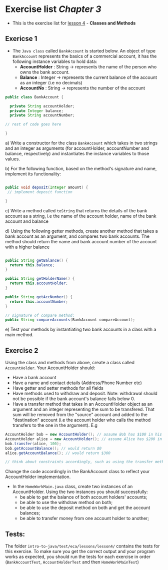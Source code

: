 # Exercise list _Chapter 3_

* This is the exercise list for [lesson 4](../lessons/lesson3) - __Classes and Methods__

## Exericse 1

* The `Java class` called `BankAccount` is started below. An object of type `BankAccount` represents the basics of a commercial account, it has the following instance variables to hold data:
   - __AccountHolder__ : String -> represents the name of the person who owns the bank account.
   - __Balance__ : Integer -> represents the current balance of the account as an integer (i.e no decimals)
   - __AccountNo__ : String -> represents the number of the account

```java
public class BankAccount {

  private String accountHolder;
  private Integer balance;
  private String accountNumber;

// rest of code goes here

}
```

a) Write a constructor for the class `BankAccount` which takes in two strings and an integer as arguments (for accountHolder, accountNumber and balance, respectively) and instantiates the instance variables to those values.

b) For the following function, based on the method's signature and name, implement its functionality:

```java

public void deposit(Integer amount) {
 // implement deposit function

}

```

c) Write a method called `toString` that returns the details of the bank account as a string, i.e the name of the account holder, name of the bank account and balance


d) Using the following getter methods, create another method that takes a bank account as an argument, and compares two bank accounts. The method should return the name and bank account number of the account with a higher balance

```java

public String getBalance() {
  return this.balance;
}

public String getHolderName() {
  return this.accountHolder;
}

public String getAccNumber() {
  return this.accountNumber;
}

// signature of compare method:
public String compareAccounts(BankAccount compareAccount);

```

e) Test your methods by instantiating two bank accounts in a class with a main method.


## Exercise 2

 Using the class and methods from above, create a class called `AccountHolder`. Your AccountHolder should:

* Have a bank account
* Have a name and contact details (Address/Phone Number etc)
* Have getter and setter methods for all fields
* Have methods used to withdraw and deposit. Note: withdrawal should not be possible if the bank account's balance falls below 0.
* Have a transfer method that takes in an AccountHolder object as an argument and an integer representing the sum to be transfered. That sum will be removed from the "source" account and added to the "destination" account (i.e the account holder who calls the method transfers to the one in the argument). E.g

```java
AccountHolder bob = new AccountHolder(); // assume Bob has $100 in his BankAccount object
AccountHolder alice = new AccountHolder(); // assume Alice has $200 in her BankAccount object
bob.transfer(alice, 100);
bob.getAccountBalance(); // would return $0
alice.getAccountBalance(); // would return $300

// think about constraints accordingly, such as using the transfer method when your bank account is negative.
```


Change the code accordingly in the BankAccount class to reflect your AccountHolder implementation.

* In the `HomeWorkMain.java` class, create two instances of an AccountHolder. Using the two instances you should successfully:
    - be able to get the balance of both account holders' accounts;
    - be able to use the withdraw method on both;
    - be able to use the deposit method on both and get the account balances;
    - be able to transfer money from one account holder to another;

## Tests:

The folder `intro-to-java/test/eca/lessons/lesson4/` contains the tests for this exercise. To make sure you get the correct output and your program works as expected, you should run the tests for each exercise in order (`BankAccountTest`, `AccountHolderTest` and then `HomeWorkMainTest`)

